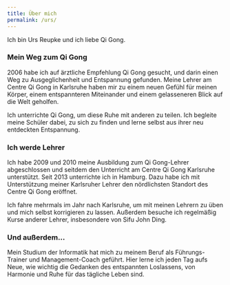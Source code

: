 ```yaml
---
title: Über mich
permalink: /urs/
---
```

Ich bin Urs Reupke und ich liebe Qi Gong.

### Mein Weg zum Qi Gong
2006 habe ich auf ärztliche Empfehlung Qi Gong gesucht, und darin einen Weg zu Ausgeglichenheit und Entspannung gefunden. Meine Lehrer am Centre Qi Gong in Karlsruhe haben mir zu einem neuen Gefühl für meinen Körper, einem entspannteren Miteinander und einem gelasseneren Blick auf die Welt geholfen.

Ich unterrichte Qi Gong, um diese Ruhe mit anderen zu teilen. Ich begleite meine Schüler dabei, zu sich zu finden und lerne selbst aus ihrer neu entdeckten Entspannung.

### Ich werde Lehrer
Ich habe 2009 und 2010 meine Ausbildung zum Qi Gong-Lehrer abgeschlossen und seitdem den Unterricht am Centre Qi Gong Karlsruhe unterstützt. Seit 2013 unterrichte ich in Hamburg. Dazu habe ich mit Unterstützung meiner Karlsruher Lehrer den nördlichsten Standort des Centre Qi Gong eröffnet.

Ich fahre mehrmals im Jahr nach Karlsruhe, um mit meinen Lehrern zu üben und mich selbst korrigieren zu lassen. Außerdem besuche ich regelmäßig Kurse anderer Lehrer, insbesondere von Sifu John Ding.

### Und außerdem…
Mein Studium der Informatik hat mich zu meinem Beruf als Führungs-Trainer und Management-Coach geführt. Hier lerne ich jeden Tag aufs Neue, wie wichtig die Gedanken des entspannten Loslassens, von Harmonie und Ruhe für das tägliche Leben sind.